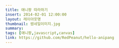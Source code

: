 ```yaml
---
title: 애니팡 따라하기
insert: 2014-02-01 12:00:00
layout: 레이아웃명
thumbnail: 썸네일이미지.jpg
summary: 
tags: [애니팡,javascript,canvas]
link: https://github.com/RedPeanut/hello-anipang
---
```

